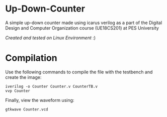 # Up-Down-Counter
A simple up-down counter made using icarus verilog as a part of the Digital Design and Computer Organization course (UE18CS201) at PES University

*Created and tested on Linux Environment* :)

# Compilation

Use the following commands to compile the file with the testbench and create the image: 

```
iverilog -o Counter Counter.v CounterTB.v
vvp Counter
```

Finally, view the waveform using: 

```gtkwave Counter.vcd```
